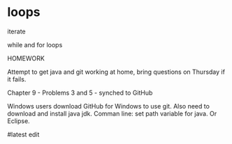 loops
=====

iterate

while and for loops

HOMEWORK

Attempt to get java and git working at home, bring questions on Thursday if it fails. 

Chapter 9 - Problems 3 and 5 - synched to GitHub

Windows users download GitHub for Windows to use git. Also need to download and install java jdk.
Comman line: set path variable for java. Or Eclipse.

#latest edit

